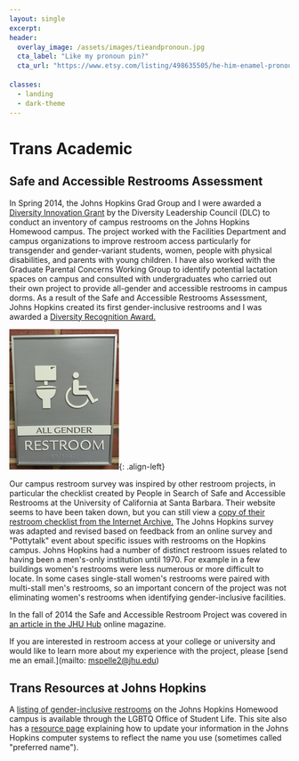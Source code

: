 ```yaml
---
layout: single
excerpt:
header:
  overlay_image: /assets/images/tieandpronoun.jpg
  cta_label: "Like my pronoun pin?"
  cta_url: "https://www.etsy.com/listing/498635505/he-him-enamel-pronoun-pin?ref=listing-shop-header-0"

classes:
  - landing
  - dark-theme
---
```


# Trans Academic


## Safe and Accessible Restrooms Assessment

In Spring 2014, the Johns Hopkins Grad Group and I were awarded a [Diversity Innovation Grant](http://web.jhu.edu/dlc/initiatives/diversity_innovation_grants/index.html) by the Diversity Leadership Council (DLC) to conduct an inventory of campus restrooms on the Johns Hopkins Homewood campus. The project worked with the Facilities Department and campus organizations to improve restroom access particularly for transgender and gender-variant students, women, people with physical disabilities, and parents with young children. I have also worked with the Graduate Parental Concerns Working Group to identify potential lactation spaces on campus and consulted with undergraduates who carried out their own project to provide all-gender and accessible restrooms in campus dorms. As a result of the Safe and Accessible Restrooms Assessment, Johns Hopkins created its first gender-inclusive restrooms and I was awarded a [Diversity Recognition Award.](http://web.jhu.edu/dlc/our_events/diversity_awards/index.html)

![image-left](/assets/images/allgender.jpg){: .align-left}

Our campus restroom survey was inspired by other restroom projects, in particular the checklist created by People in Search of Safe and Accessible Restrooms at the University of California at Santa Barbara. Their website seems to have been taken down, but you can still view a [copy of their restroom checklist from the Internet Archive.](https://web.archive.org/web/20080513222725/http://www.uclgbtia.org/pissarChecklist.pdf) The Johns Hopkins survey was adapted and revised based on feedback from an online survey and "Pottytalk" event about specific issues with restrooms on the Hopkins campus. Johns Hopkins had a number of distinct restroom issues related to having been a men's-only institution until 1970. For example in a few buildings women's restrooms were less numerous or more difficult to locate. In some cases single-stall women's restrooms were paired with multi-stall men's restrooms, so an important concern of the project was not eliminating women's restrooms when identifying gender-inclusive facilities.

In the fall of 2014 the Safe and Accessible Restroom Project was covered in [an article in the JHU Hub](https://hub.jhu.edu/2014/11/25/homewood-bathroom-signs/) online magazine.

If you are interested in restroom access at your college or university and would like to learn more about my experience with the project, please [send me an email.](mailto: mspelle2@jhu.edu)

## Trans Resources at Johns Hopkins

A [listing of gender-inclusive restrooms]( https://studentaffairs.jhu.edu/lgbtq/trans-resources/) on the Johns Hopkins Homewood campus is available through the LGBTQ Office of Student Life. This site also has a [resource page](https://studentaffairs.jhu.edu/lgbtq/trans-resources/name/) explaining how to update your information in the Johns Hopkins computer systems to reflect the name you use  (sometimes called "preferred name").
